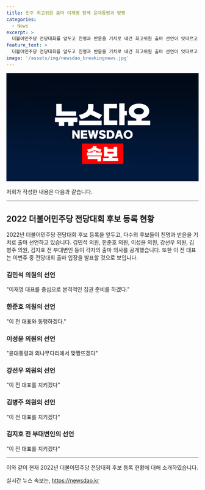 ```yaml
---
title: 민주 최고위원 출마 이재명 함께 윤대통령과 맞짱
categories:
  - News
excerpt: >
  더불어민주당 전당대회를 앞두고 친명과 반윤을 기치로 내건 최고위원 출마 선언이 잇따르고 있습니다. 4선 김민석 의원은 이재명 대표를 중심으로 본격적인 집권 준비를 하겠다고 밝혔으며, 다른 의원들도 선언을 이어가고 있습니다. 이번 주 중에는 이 전 대표의 출마 입장이 발표될 전망이며, 이에 앞서 여러 의원들이 도전을 선언하고 있습니다. #민주 #전당대회 #출마
feature_text: >
  더불어민주당 전당대회를 앞두고 친명과 반윤을 기치로 내건 최고위원 출마 선언이 잇따르고 있습니다. 4선 김민석 의원은 이재명 대표를 중심으로 본격적인 집권 준비를 하겠다고 밝혔으며, 다른 의원들도 선언을 이어가고 있습니다. 이번 주 중에는 이 전 대표의 출마 입장이 발표될 전망이며, 이에 앞서 여러 의원들이 도전을 선언하고 있습니다. #민주 #전당대회 #출마
image: '/assets/img/newsdao_breakingnews.jpg'
---
```


<p><img src="/assets/img/newsdao_breakingnews.jpg" alt="implanttips 속보" /></p>

<p>저희가 작성한 내용은 다음과 같습니다.</p>

<hr />

<h2 data-ke-size="size26">2022 더불어민주당 전당대회 후보 등록 현황</h2>

<p data-ke-size="size16">2022년 더불어민주당 전당대회 후보 등록을 앞두고, 다수의 후보들이 친명과 반윤을 기치로 출마 선언하고 있습니다. 김민석 의원, 한준호 의원, 이성윤 의원, 강선우 의원, 김병주 의원, 김지호 전 부대변인 등이 각자의 출마 의사를 공개했습니다. 또한 이 전 대표는 이번주 중 전당대회 출마 입장을 발표할 것으로 보입니다.</p>

<h3>김민석 의원의 선언</h3>

<p data-ke-size="size16">"이재명 대표를 중심으로 본격적인 집권 준비를 하겠다."</p>

<h3>한준호 의원의 선언</h3>

<p data-ke-size="size16">"이 전 대표와 동행하겠다."</p>

<h3>이성윤 의원의 선언</h3>

<p data-ke-size="size16">"윤대통령과 외나무다리에서 맞짱뜨겠다"</p>

<h3>강선우 의원의 선언</h3>

<p data-ke-size="size16">"이 전 대표를 지키겠다"</p>

<h3>김병주 의원의 선언</h3>

<p data-ke-size="size16">"이 전 대표를 지키겠다"</p>

<h3>김지호 전 부대변인의 선언</h3>

<p data-ke-size="size16">"이 전 대표를 지키겠다"</p>

<hr />

<p>이와 같이 현재 2022년 더불어민주당 전당대회 후보 등록 현황에 대해 소개하였습니다.</p>
실시간 뉴스 속보는, <a href="https://newsdao.kr" rel="dofollow">https://newsdao.kr</a>


